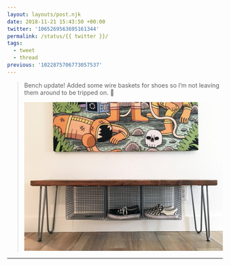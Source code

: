 ```yaml
---
layout: layouts/post.njk
date: 2018-11-21 15:43:50 +00:00
twitter: '1065269563695161344'
permalink: /status/{{ twitter }}/
tags: 
  - tweet
  - thread
previous: '1022875706773057537'
---
```


> Bench update! Added some wire baskets for shoes so I’m not leaving them around to be tripped on. 👟 
> 
> ![A wood bench with hairpin legs and metal wire baskets mounted underneath to hold shoes.](/img/1065269563695161344-DsiY47MU4AAkvGL.jpg)

---
